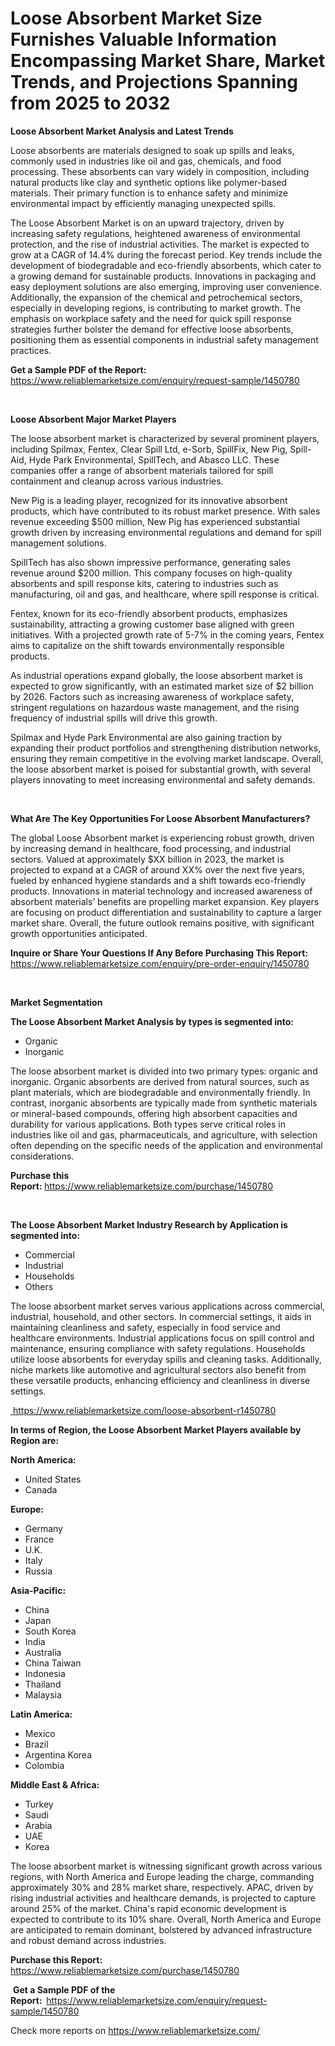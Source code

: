 <p><h1>Loose Absorbent Market Size Furnishes Valuable Information Encompassing Market Share, Market Trends, and Projections Spanning from 2025 to 2032</h1></p><p><strong>Loose Absorbent Market Analysis and Latest Trends</strong></p>
<p><p>Loose absorbents are materials designed to soak up spills and leaks, commonly used in industries like oil and gas, chemicals, and food processing. These absorbents can vary widely in composition, including natural products like clay and synthetic options like polymer-based materials. Their primary function is to enhance safety and minimize environmental impact by efficiently managing unexpected spills.</p><p>The Loose Absorbent Market is on an upward trajectory, driven by increasing safety regulations, heightened awareness of environmental protection, and the rise of industrial activities. The market is expected to grow at a CAGR of 14.4% during the forecast period. Key trends include the development of biodegradable and eco-friendly absorbents, which cater to a growing demand for sustainable products. Innovations in packaging and easy deployment solutions are also emerging, improving user convenience. Additionally, the expansion of the chemical and petrochemical sectors, especially in developing regions, is contributing to market growth. The emphasis on workplace safety and the need for quick spill response strategies further bolster the demand for effective loose absorbents, positioning them as essential components in industrial safety management practices.</p></p>
<p><strong>Get a Sample PDF of the Report:&nbsp;</strong> <a href="https://www.reliablemarketsize.com/enquiry/request-sample/1450780?utm_campaign=2255&utm_medium=2&utm_source=Github&utm_content=ia&utm_term=30012025&utm_id=loose-absorbent">https://www.reliablemarketsize.com/enquiry/request-sample/1450780</a></p>
<p>&nbsp;</p>
<p><strong>Loose Absorbent Major Market Players</strong></p>
<p><p>The loose absorbent market is characterized by several prominent players, including Spilmax, Fentex, Clear Spill Ltd, e-Sorb, SpillFix, New Pig, Spill-Aid, Hyde Park Environmental, SpillTech, and Abasco LLC. These companies offer a range of absorbent materials tailored for spill containment and cleanup across various industries.</p><p>New Pig is a leading player, recognized for its innovative absorbent products, which have contributed to its robust market presence. With sales revenue exceeding $500 million, New Pig has experienced substantial growth driven by increasing environmental regulations and demand for spill management solutions.</p><p>SpillTech has also shown impressive performance, generating sales revenue around $200 million. This company focuses on high-quality absorbents and spill response kits, catering to industries such as manufacturing, oil and gas, and healthcare, where spill response is critical.</p><p>Fentex, known for its eco-friendly absorbent products, emphasizes sustainability, attracting a growing customer base aligned with green initiatives. With a projected growth rate of 5-7% in the coming years, Fentex aims to capitalize on the shift towards environmentally responsible products.</p><p>As industrial operations expand globally, the loose absorbent market is expected to grow significantly, with an estimated market size of $2 billion by 2026. Factors such as increasing awareness of workplace safety, stringent regulations on hazardous waste management, and the rising frequency of industrial spills will drive this growth. </p><p>Spilmax and Hyde Park Environmental are also gaining traction by expanding their product portfolios and strengthening distribution networks, ensuring they remain competitive in the evolving market landscape. Overall, the loose absorbent market is poised for substantial growth, with several players innovating to meet increasing environmental and safety demands.</p></p>
<p>&nbsp;</p>
<p><strong>What Are The Key Opportunities For Loose Absorbent Manufacturers?</strong></p>
<p><p>The global Loose Absorbent market is experiencing robust growth, driven by increasing demand in healthcare, food processing, and industrial sectors. Valued at approximately $XX billion in 2023, the market is projected to expand at a CAGR of around XX% over the next five years, fueled by enhanced hygiene standards and a shift towards eco-friendly products. Innovations in material technology and increased awareness of absorbent materials’ benefits are propelling market expansion. Key players are focusing on product differentiation and sustainability to capture a larger market share. Overall, the future outlook remains positive, with significant growth opportunities anticipated.</p></p>
<p><strong>Inquire or Share Your Questions If Any Before Purchasing This Report:</strong> <a href="https://www.reliablemarketsize.com/enquiry/pre-order-enquiry/1450780?utm_campaign=2255&utm_medium=2&utm_source=Github&utm_content=ia&utm_term=30012025&utm_id=loose-absorbent">https://www.reliablemarketsize.com/enquiry/pre-order-enquiry/1450780</a></p>
<p>&nbsp;</p>
<p><strong>Market Segmentation</strong></p>
<p><strong>The Loose Absorbent Market Analysis by types is segmented into:</strong></p>
<p><ul><li>Organic</li><li>Inorganic</li></ul></p>
<p><p>The loose absorbent market is divided into two primary types: organic and inorganic. Organic absorbents are derived from natural sources, such as plant materials, which are biodegradable and environmentally friendly. In contrast, inorganic absorbents are typically made from synthetic materials or mineral-based compounds, offering high absorbent capacities and durability for various applications. Both types serve critical roles in industries like oil and gas, pharmaceuticals, and agriculture, with selection often depending on the specific needs of the application and environmental considerations.</p></p>
<p><strong>Purchase this Report:&nbsp;</strong><a href="https://www.reliablemarketsize.com/purchase/1450780?utm_campaign=2255&utm_medium=2&utm_source=Github&utm_content=ia&utm_term=30012025&utm_id=loose-absorbent">https://www.reliablemarketsize.com/purchase/1450780</a></p>
<p>&nbsp;</p>
<p><strong>The Loose Absorbent Market Industry Research by Application is segmented into:</strong></p>
<p><ul><li>Commercial</li><li>Industrial</li><li>Households</li><li>Others</li></ul></p>
<p><p>The loose absorbent market serves various applications across commercial, industrial, household, and other sectors. In commercial settings, it aids in maintaining cleanliness and safety, especially in food service and healthcare environments. Industrial applications focus on spill control and maintenance, ensuring compliance with safety regulations. Households utilize loose absorbents for everyday spills and cleaning tasks. Additionally, niche markets like automotive and agricultural sectors also benefit from these versatile products, enhancing efficiency and cleanliness in diverse settings.</p></p>
<p><a href="https://www.reliablemarketsize.com/loose-absorbent-r1450780?utm_campaign=2255&utm_medium=2&utm_source=Github&utm_content=ia&utm_term=30012025&utm_id=loose-absorbent">&nbsp;https://www.reliablemarketsize.com/loose-absorbent-r1450780</a></p>
<p><strong>In terms of Region, the Loose Absorbent Market Players available by Region are:</strong></p>
<p>
    <p> <strong> North America: </strong>
        <ul>
            <li>United States</li>
            <li>Canada</li>
        </ul>
        </p> 
    <p> <strong> Europe: </strong>
        <ul>
            <li>Germany</li>
            <li>France</li>
            <li>U.K.</li>
            <li>Italy</li>
            <li>Russia</li>
        </ul>
        </p> 
    <p> <strong> Asia-Pacific: </strong>
        <ul>
            <li>China</li>
            <li>Japan</li>
            <li>South Korea</li>
            <li>India</li>
            <li>Australia</li>
            <li>China Taiwan</li>
            <li>Indonesia</li>
            <li>Thailand</li>
            <li>Malaysia</li>
        </ul>
        </p> 
    <p> <strong> Latin America: </strong>
        <ul>
            <li>Mexico</li>
            <li>Brazil</li>
            <li>Argentina Korea</li>
            <li>Colombia</li>
        </ul>
        </p> 
    <p> <strong> Middle East & Africa: </strong>
        <ul>
            <li>Turkey</li>
            <li>Saudi</li>
            <li>Arabia</li>
            <li>UAE</li>
            <li>Korea</li>
        </ul>
    </p>
    </p>
<p><p>The loose absorbent market is witnessing significant growth across various regions, with North America and Europe leading the charge, commanding approximately 30% and 28% market share, respectively. APAC, driven by rising industrial activities and healthcare demands, is projected to capture around 25% of the market. China's rapid economic development is expected to contribute to its 10% share. Overall, North America and Europe are anticipated to remain dominant, bolstered by advanced infrastructure and robust demand across industries.</p></p>
<p><strong>Purchase this Report: </strong><a href="https://www.reliablemarketsize.com/purchase/1450780?utm_campaign=2255&utm_medium=2&utm_source=Github&utm_content=ia&utm_term=30012025&utm_id=loose-absorbent">https://www.reliablemarketsize.com/purchase/1450780</a></p>
<p>&nbsp;<strong>Get a Sample PDF of the Report:&nbsp;&nbsp;</strong><a href="https://www.reliablemarketsize.com/enquiry/request-sample/1450780?utm_campaign=2255&utm_medium=2&utm_source=Github&utm_content=ia&utm_term=30012025&utm_id=loose-absorbent">https://www.reliablemarketsize.com/enquiry/request-sample/1450780</a></p>
<p><strong></strong></p>
<p>Check more reports on <a href="https://www.reliablemarketsize.com/?utm_campaign=2255&utm_medium=2&utm_source=Github&utm_content=ia&utm_term=30012025&utm_id=loose-absorbent">https://www.reliablemarketsize.com/</a></p>